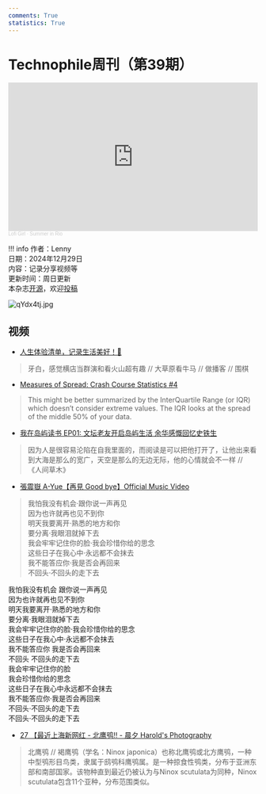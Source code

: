 ```yaml
---
comments: True
statistics: True
---
```


# Technophile周刊（第39期）

<iframe width="100%" height="300" scrolling="no" frameborder="no" allow="autoplay" src="https://w.soundcloud.com/player/?url=https%3A//api.soundcloud.com/tracks/2130994440&color=%23ff5500&auto_play=false&hide_related=false&show_comments=true&show_user=true&show_reposts=false&show_teaser=true&visual=true"></iframe><div style="font-size: 10px; color: #cccccc;line-break: anywhere;word-break: normal;overflow: hidden;white-space: nowrap;text-overflow: ellipsis; font-family: Interstate,Lucida Grande,Lucida Sans Unicode,Lucida Sans,Garuda,Verdana,Tahoma,sans-serif;font-weight: 100;"><a href="https://soundcloud.com/lofi_girl" title="Lofi Girl" target="_blank" style="color: #cccccc; text-decoration: none;">Lofi Girl</a> · <a href="https://soundcloud.com/lofi_girl/summer-in-rio" title="Summer in Rio" target="_blank" style="color: #cccccc; text-decoration: none;">Summer in Rio</a></div>

!!! info
    作者：Lenny<br>
    日期：2024年12月29日<br>
    内容：记录分享视频等<br>
    更新时间：周日更新<br>
    本杂志[开源](https://github.com/LennyChenLaw/Weekly)，欢迎[投稿](https://github.com/LennyChenLaw/Weekly/issues)


![qYdx4tj.jpg](https://s2.loli.net/2024/12/05/lsiecu1ITHVq3AJ.jpg)

## 视频
+ [人生体验清单，记录生活美好！📝](https://www.xiaohongshu.com/discovery/item/686f6ee5000000002001a02f?source=webshare&xhsshare=pc_web&xsec_token=ABfXwGPAtgqrq1Zl6PUu740t3VRCCpFUdIKPlTl6ufaoo=&xsec_source=pc_share)
> 牙白，感觉横店当群演和看火山超有趣 // 大草原看牛马 // 做播客 // 围棋

+ [Measures of Spread: Crash Course Statistics #4](https://www.youtube.com/watch?v=R4yfNi_8Kqw)
> This might be better summarized by the InterQuartile Range (or IQR) which doesn’t consider extreme values. The IQR looks at the spread of the middle 50% of your data. 

+ [我在岛屿读书 EP01: 文坛老友开启岛屿生活 余华感慨回忆史铁生](https://www.youtube.com/watch?v=q7K0cV6LTX0)
> 因为人是很容易沦陷在自我里面的，而阅读是可以把他打开了，让他出来看到大海是那么的宽广，天空是那么的无边无际，他的心情就会不一样 // 《人间草木》

+ [張震嶽 A-Yue【再見 Good bye】Official Music Video](https://www.youtube.com/watch?v=_VCU94B_Oig)
> 我怕我没有机会‧跟你说一声再见 <br>
因为也许就再也见不到你 <br>
明天我要离开‧熟悉的地方和你 <br>
要分离‧我眼泪就掉下去 <br>
我会牢牢记住你的脸‧我会珍惜你给的思念 <br>
这些日子在我心中‧永远都不会抹去 <br>
我不能答应你‧我是否会再回来 <br>
不回头‧不回头的走下去 <br>

我怕我没有机会 跟你说一声再见 <br>
因为也许就再也见不到你 <br>
明天我要离开‧熟悉的地方和你 <br>
要分离‧我眼泪就掉下去 <br>
我会牢牢记住你的脸‧我会珍惜你给的思念 <br>
这些日子在我心中‧永远都不会抹去 <br>
我不能答应你 我是否会再回来 <br>
不回头 不回头的走下去 <br>
我会牢牢记住你的脸 <br>
我会珍惜你给的思念 <br>
这些日子在我心中永远都不会抹去 <br>
我不能答应你‧我是否会再回来 <br>
不回头‧不回头的走下去 <br>
不回头‧不回头的走下去

+ [27 【最近上海新网红 - 北鹰鸮‼️ - 晨夕 Harold's Photography](https://www.xiaohongshu.com/discovery/item/68734fde0000000010012f22?source=webshare&xhsshare=pc_web&xsec_token=ABX1HznXWA6y8eGmwSOfZ6g6TuV98Qu492OYWummgtiRw=&xsec_source=pc_share)
> 北鹰鸮 // 褐鹰鸮（学名：Ninox japonica）也称北鹰鸮或北方鹰鸮，一种中型鸮形目鸟类，隶属于鸱鸮科鹰鸮属。是一种掠食性鸮类，分布于亚洲东部和南部国家。该物种直到最近仍被认为与Ninox scutulata为同种，Ninox scutulata包含11个亚种，分布范围类似。






